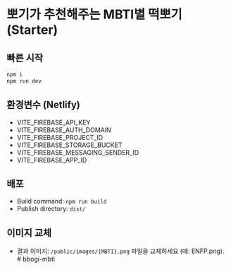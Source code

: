 # 뽀기가 추천해주는 MBTI별 떡뽀기 (Starter)

## 빠른 시작
```bash
npm i
npm run dev
```

## 환경변수 (Netlify)
- VITE_FIREBASE_API_KEY
- VITE_FIREBASE_AUTH_DOMAIN
- VITE_FIREBASE_PROJECT_ID
- VITE_FIREBASE_STORAGE_BUCKET
- VITE_FIREBASE_MESSAGING_SENDER_ID
- VITE_FIREBASE_APP_ID

## 배포
- Build command: `npm run build`
- Publish directory: `dist/`

## 이미지 교체
- 결과 이미지: `/public/images/{MBTI}.png` 파일을 교체하세요 (예: ENFP.png).
#   b b o g i - m b t i  
 